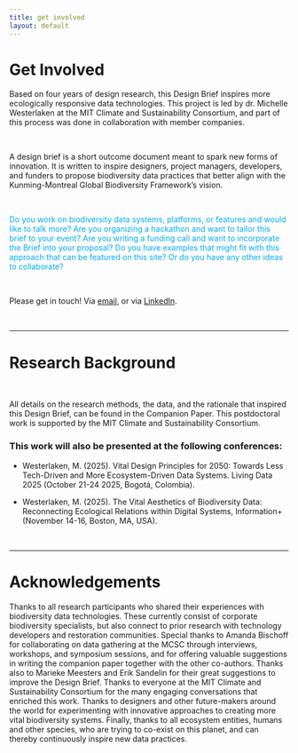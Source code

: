 ```yaml
---
title: get involved
layout: default
---
```


# Get Involved

Based on four years of design research, this Design Brief inspires more ecologically responsive data technologies. This project is led by dr. Michelle Westerlaken at the MIT Climate and Sustainability Consortium, and part of this process was done in collaboration with member companies. 

<br>

A design brief is a short outcome document meant to spark new forms of innovation. It is written to inspire designers, project managers, developers, and funders to propose biodiversity data practices that better align with the Kunming-Montreal Global Biodiversity Framework’s vision.

<br>

<span style="color:#00ADEE;"> Do you work on biodiversity data systems, platforms, or features and would like to talk more? Are you organizing a hackathon and want to tailor this brief to your event? Are you writing a funding call and want to incorporate the Brief into your proposal? Do you have examples that might fit with this approach that can be featured on this site? Or do you have any other ideas to collaborate? </span>

<br>

Please get in touch! Via <a href="mailto:mwester@mit.edu">email</a>, or via <a href="https://www.linkedin.com/in/michellewesterlaken/">LinkedIn</a>. 


<br>

_________


# Research Background

<br>

All details on the research methods, the data, and the rationale that inspired this Design Brief, can be found in the Companion Paper. This postdoctoral work is supported by the MIT Climate and Sustainability Consortium.



### This work will also be presented at the following conferences:

- Westerlaken, M. (2025). Vital Design Principles for 2050: Towards Less Tech-Driven and More Ecosystem-Driven Data Systems. Living Data 2025 (October 21-24 2025, Bogotá, Colombia).

- Westerlaken, M. (2025). The Vital Aesthetics of Biodiversity Data: Reconnecting Ecological Relations within Digital Systems, Information+ (November 14-16, Boston, MA, USA).

<br>

_________


# Acknowledgements

Thanks to all research participants who shared their experiences with biodiversity data technologies. These currently consist of corporate biodiversity specialists, but also connect to prior research with technology developers and restoration communities. Special thanks to Amanda Bischoff for collaborating on data gathering at the MCSC through interviews, workshops, and symposium sessions, and for offering valuable suggestions in writing the companion paper together with the other co-authors. Thanks also to Marieke Meesters and Erik Sandelin for their great suggestions to improve the Design Brief. Thanks to everyone at the MIT Climate and Sustainability Consortium for the many engaging conversations that enriched this work. Thanks to designers and other future-makers around the world for experimenting with innovative approaches to creating more vital biodiversity systems. Finally, thanks to all ecosystem entities, humans and other species, who are trying to co-exist on this planet, and can thereby continuously inspire new data practices.

